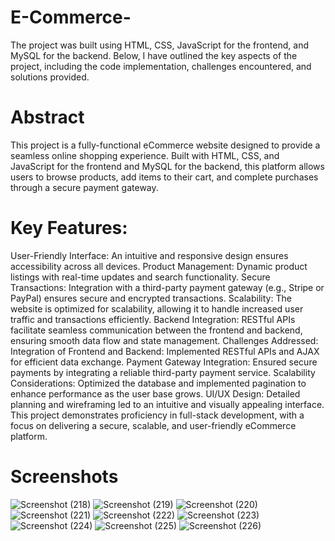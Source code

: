 # E-Commerce-
The project was built using HTML, CSS, JavaScript for the frontend, and MySQL for the backend. Below, I have outlined the key aspects of the project, including the code implementation, challenges encountered, and solutions provided.
# Abstract
This project is a fully-functional eCommerce website designed to provide a seamless online shopping experience. Built with HTML, CSS, and JavaScript for the frontend and MySQL for the backend, this platform allows users to browse products, add items to their cart, and complete purchases through a secure payment gateway.

# Key Features:
User-Friendly Interface: An intuitive and responsive design ensures accessibility across all devices.
Product Management: Dynamic product listings with real-time updates and search functionality.
Secure Transactions: Integration with a third-party payment gateway (e.g., Stripe or PayPal) ensures secure and encrypted transactions.
Scalability: The website is optimized for scalability, allowing it to handle increased user traffic and transactions efficiently.
Backend Integration: RESTful APIs facilitate seamless communication between the frontend and backend, ensuring smooth data flow and state management.
Challenges Addressed:
Integration of Frontend and Backend: Implemented RESTful APIs and AJAX for efficient data exchange.
Payment Gateway Integration: Ensured secure payments by integrating a reliable third-party payment service.
Scalability Considerations: Optimized the database and implemented pagination to enhance performance as the user base grows.
UI/UX Design: Detailed planning and wireframing led to an intuitive and visually appealing interface.
This project demonstrates proficiency in full-stack development, with a focus on delivering a secure, scalable, and user-friendly eCommerce platform.
# Screenshots

![Screenshot (218)](https://github.com/user-attachments/assets/3696538b-ce45-4e22-9ae3-336dc6c23108)
![Screenshot (219)](https://github.com/user-attachments/assets/52c6fac0-d3f6-4f67-be1a-56e6cefd3e54)
![Screenshot (220)](https://github.com/user-attachments/assets/1e83692d-d946-4802-a4bb-d5001d1a4d4b)
![Screenshot (221)](https://github.com/user-attachments/assets/2d67612a-5316-46d3-a7cf-e7e5ad537062)
![Screenshot (222)](https://github.com/user-attachments/assets/6c22f54f-4d40-417b-9fa1-827ced8428c9)
![Screenshot (223)](https://github.com/user-attachments/assets/04f71fa7-ae1b-4979-a676-a3477533c113)
![Screenshot (224)](https://github.com/user-attachments/assets/878aa970-54ac-450b-a471-8ac9c9bba888)
![Screenshot (225)](https://github.com/user-attachments/assets/0cd68a4c-d2b0-44f4-a35e-054436b9320b)
![Screenshot (226)](https://github.com/user-attachments/assets/2c181ef8-d970-4461-85eb-8f68ce13670e)









